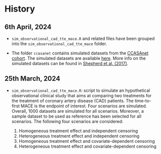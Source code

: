 # History

## 6th April, 2024

* `sim_observational_cad_tte_mace.R` and related files have been
  grouped into the `sim_observational_cad_tte_mace` folder.
  
* The folder `ccasanet` contains simulated datasets from the
  [CCASAnet cohort](https://www.ccasanet.org/). The simulated 
  datasets are available [here](https://biostat.app.vumc.org/wiki/Main/ArchivedAnalyses). More
  info on the simulated datasets can be found in [Shepherd et al. (2017)](https://academic.oup.com/aje/article/186/4/387/3813218?login=false).

## 25th March, 2024

* `sim_observational_cad_tte_mace.R`: script to simulate an
  hypothetical observational clinical study that aims at comparing
  two treatments for the treatment of coronary artery disease (CAD)
  patients. The time-to-first MACE is the endpoint of interest. Four
  scenarios are simulated. Overall, 1000 datasets are simulated for 
  all scenarios. Moreover, a sample dataset to be used as reference has
  been selected for all scenarios. The following four scenarios are
  considered:
  
  1. Homogeneous treatment effect and independent censoring
  2. Heterogeneous treatment effect and independent censoring
  3. Homogeneous treatment effect and covariate-dependent censoring
  4. Heterogeneous treatment effect and covariate-dependent censoring
  
 

